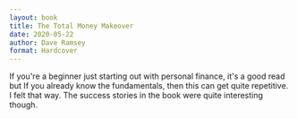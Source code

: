 ```yaml
---
layout: book
title: The Total Money Makeover
date: 2020-05-22
author: Dave Ramsey
format: Hardcover
---
```


If you're a beginner just starting out with personal finance, it's a good read but If you already know the fundamentals, then this can get quite repetitive. I felt that way. The success stories in the book were quite interesting though.
